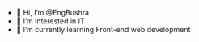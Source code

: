 - 👋 Hi, I’m @EngBushra
- 👀 I’m interested in IT
- 🌱 I’m currently learning Front-end web development 


<!---
EngBushra/EngBushra is a ✨ special ✨ repository because its `README.md` (this file) appears on your GitHub profile.
You can click the Preview link to take a look at your changes.
--->
